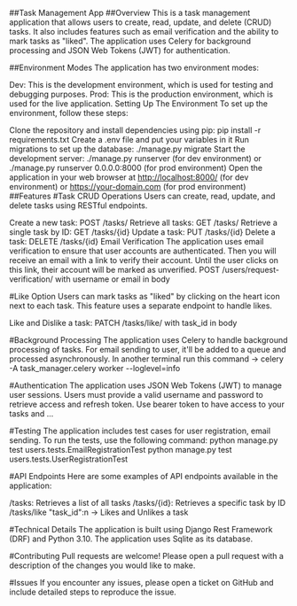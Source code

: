##Task Management App
##Overview
This is a task management application that allows users to create, read, update, and delete (CRUD) tasks. It also includes features such as email verification and the ability to mark tasks as "liked". The application uses Celery for background processing and JSON Web Tokens (JWT) for authentication.

##Environment Modes
The application has two environment modes:

Dev: This is the development environment, which is used for testing and debugging purposes.
Prod: This is the production environment, which is used for the live application.
Setting Up The Environment
To set up the environment, follow these steps:

Clone the repository and install dependencies using pip: pip install -r requirements.txt
Create a .env file and put your variables in it
Run migrations to set up the database: ./manage.py migrate
Start the development server: ./manage.py runserver (for dev environment) or ./manage.py runserver 0.0.0.0:8000 (for prod environment)
Open the application in your web browser at <http://localhost:8000/> (for dev environment) or <https://your-domain.com> (for prod environment)
##Features
#Task CRUD Operations
Users can create, read, update, and delete tasks using RESTful endpoints.

Create a new task: POST /tasks/
Retrieve all tasks: GET /tasks/
Retrieve a single task by ID: GET /tasks/{id}
Update a task: PUT /tasks/{id}
Delete a task: DELETE /tasks/{id}
Email Verification
The application uses email verification to ensure that user accounts are authenticated. 
Then you will receive an email with a link to verify their account. Until the user clicks on this link, their account will be marked as unverified.
POST /users/request-verification/  with username or email in body

#Like Option
Users can mark tasks as "liked" by clicking on the heart icon next to each task. This feature uses a separate endpoint to handle likes.

Like and Dislike a task: PATCH /tasks/like/ with task_id in body

#Background Processing
The application uses Celery to handle background processing of tasks. For email sending to user, it'll be added to a queue and processed asynchronously.
In another terminal run this command -> celery -A task_manager.celery worker --loglevel=info

#Authentication
The application uses JSON Web Tokens (JWT) to manage user sessions. Users must provide a valid username and password to retrieve access and refresh token.
Use bearer token to have access to your tasks and ...

#Testing
The application includes test cases for user registration, email sending. To run the tests, use the following command: 
   python manage.py test users.tests.EmailRegistrationTest
   python manage.py test users.tests.UserRegistrationTest 


#API Endpoints
Here are some examples of API endpoints available in the application:

/tasks: Retrieves a list of all tasks
/tasks/{id}: Retrieves a specific task by ID
/tasks/like  "task_id":n -> Likes and Unlikes a task

#Technical Details
The application is built using Django Rest Framework (DRF) and Python 3.10.
The application uses Sqlite as its database.


#Contributing
Pull requests are welcome! Please open a pull request with a description of the changes you would like to make.

#Issues
If you encounter any issues, please open a ticket on GitHub and include detailed steps to reproduce the issue.
